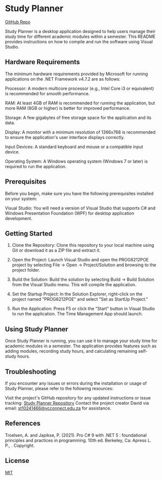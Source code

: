 
# Study Planner
[GitHub Repo](https://github.com/davidrmellors/PROG6212POE.git)

Study Planner is a desktop application designed to help users manage their study time for different academic modules within a semester. This README provides instructions on how to compile and run the software using Visual Studio.


## Hardware Requirements

The minimum hardware requirements provided by Microsoft for running applications on the .NET Framework v4.7.2 are as follows:

Processor: A modern multicore processor (e.g., Intel Core i3 or equivalent) is recommended for smooth performance.

RAM: At least 4GB of RAM is recommended for running the application, but more RAM (8GB or higher) is better for improved performance.

Storage: A few gigabytes of free storage space for the application and its data.

Display: A monitor with a minimum resolution of 1366x768 is recommended to ensure the application's user interface displays correctly.

Input Devices: A standard keyboard and mouse or a compatible input device.

Operating System: A Windows operating system (Windows 7 or later) is required to run the application.
## Prerequisites

Before you begin, make sure you have the following prerequisites installed on your system:

Visual Studio: You will need a version of Visual Studio that supports C# and Windows Presentation Foundation (WPF) for desktop application development.
## Getting Started

1. Clone the Repository: Clone this repository to your local machine using Git or download it as a ZIP file and extract it.

2. Open the Project: Launch Visual Studio and open the PROG6212POE project by selecting File -> Open -> Project/Solution and browsing to the project folder.

3. Build the Solution: Build the solution by selecting Build -> Build Solution from the Visual Studio menu. This will compile the application.

4. Set the Startup Project: In the Solution Explorer, right-click on the project named "PROG6212POE" and select "Set as StartUp Project."

5. Run the Application: Press F5 or click the "Start" button in Visual Studio to run the application. The Time Management App should launch.
## Using Study Planner
Once Study Planner is running, you can use it to manage your study time for academic modules in a semester. The application provides features such as adding modules, recording study hours, and calculating remaining self-study hours.
## Troubleshooting
If you encounter any issues or errors during the installation or usage of Study Planner, please refer to the following resources:

Visit the project's GitHub repository for any updated instructions or issue tracking: [Study Planner Repository](https://github.com/davidrmellors/PROG6212POE.git)
Contact the project creator David via email: st10241466@vcconnect.edu.za for assistance.
## References
Troelsen, A. and Japikse, P. (2021). Pro C# 9 with .NET 5 : foundational principles and practices in
programming. 10th ed. Berkeley, Ca: Apress L. P., . Copyright.
## License

[MIT](https://choosealicense.com/licenses/mit/)


